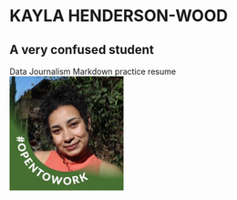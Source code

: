 # KAYLA HENDERSON-WOOD
## A very confused student

Data Journalism Markdown practice resume <br/>
!['kayla','Headshot of Kayla Henderson-Wood'](/kayla.jpg)
